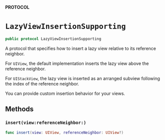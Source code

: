 **PROTOCOL**

# `LazyViewInsertionSupporting`

```swift
public protocol LazyViewInsertionSupporting
```

A protocol that specifies how to insert a lazy view relative to its reference neighbor.

For `UIView`, the default implementation inserts the lazy view above the reference neighbor.

For `UIStackView`, the lazy view is inserted as an arranged subview following the index of the reference neighbor.

You can provide custom insertion behavior for your views.

## Methods
### `insert(view:referenceNeighbor:)`

```swift
func insert(view: UIView, referenceNeighbor: UIView?)
```
